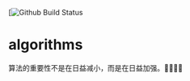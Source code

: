 [![Github Build Status](https://github.com/hi-mamba/algorithms/workflows/maven/badge.svg)

# algorithms


算法的重要性不是在日益减小，而是在日益加强。👨‍💻‍🤖🤣
